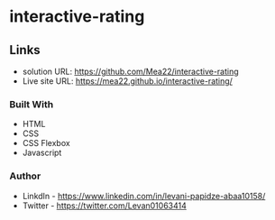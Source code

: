 # interactive-rating



## Links

- solution URL: https://github.com/Mea22/interactive-rating
- Live site URL:  https://mea22.github.io/interactive-rating/

### Built With

- HTML
- CSS
- CSS Flexbox
- Javascript

### Author
- LinkdIn - https://www.linkedin.com/in/levani-papidze-abaa10158/
- Twitter - https://twitter.com/Levan01063414
